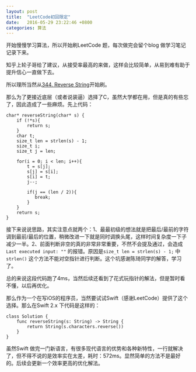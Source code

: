 ```yaml
---
layout: post
title:  "LeetCode初回限定"
date:   2016-05-29 23:22:46 +0800
categories: 算法
---
```


开始慢慢学习算法，所以开始刷LeetCode 题，每次做完会留个blog 做学习笔记记录下来。

知乎上轮子哥给了建议，从接受率最高的来做，这样会比较简单，从易到难有助于提升信心一直做下去。

所以理所当然从[344. Reverse String](https://leetcode.com/problems/reverse-string/)开始刷。

那么为了更接近底层（或者说装逼）选择了C，虽然大学都在用，但是真的有些忘了，因此造成了一些麻烦。先上代码：

```
char* reverseString(char* s) {
    if (!*s){
        return s;
    }
    char t;
    size_t len = strlen(s) - 1;
    size_t i;
    size_t j = len;

    for(i = 0; i < len; i++){
	    t = s[j];
	    s[j] = s[i];
    	s[i] = t;
	    j--;

        if(j == (len / 2)){
           break;
        }
    }
    return s;
}
```
接下来说说思路，其实注意点就两个：1、最最初级的想法就是把最后/最前的字符调到最前/最后的位置，稍微改进一下就是同时调换头尾，这样时间复杂度一下子减少一半。2、前面判断非空的真的非常非常重要，不然不会提及通过，会造成`Last executed input:
""` 的报错。原因是`size_t len = strlen(s) - 1;` 中`strlen()` 这个方法不能对空指针进行判断。这个坑感谢陈琦同学的解答，学习了。

总的来说这段代码跑了4ms，当然后续还看到了花式玩指针的解法，但是暂时看不懂，以后再优化。

那么作为一个在写iOS的程序员，当然要试试Swift（感谢LeetCode）提供了这个选择。那么在Swift 2.x 下代码是这样的：

```
class Solution {
    func reverseString(s: String) -> String {
        return String(s.characters.reverse())
    }
}
```
虽然Swift 做完一门新语言，有很多现代语言的优势和各种新特性，一行就解决了，但不得不说的是效率实在太差，耗时：572ms。显然简单的方法不是最好的。后续会更新一个效率更高的优化解法。
